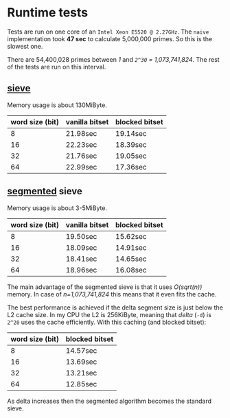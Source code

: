 # Runtime tests
Tests are run on one core of an `Intel Xeon E5520 @ 2.27GHz`.
The `naive` implementation took **47 sec** to calculate 5,000,000 primes.
So this is the slowest one.

There are 54,400,028 primes between *1* and *`2^30` = 1,073,741,824*.
The rest of the tests are run on this interval.

## [sieve](https://en.wikipedia.org/wiki/Sieve_of_Eratosthenes) 
Memory usage is about 130MiByte.

| word size (bit) | vanilla bitset | blocked bitset |
| --- | --- | --- |
| 8 | 21.98sec | 19.14sec |
| 16| 22.23sec | 18.39sec |
|32 | 21.76sec | 19.05sec |
|64 | 22.99sec | 17.36sec |

## [segmented](https://en.wikipedia.org/wiki/Sieve_of_Eratosthenes#Segmented_sieve) sieve
Memory usage is about 3-5MiByte.

| word size (bit) | vanilla bitset | blocked bitset |
| --- | --- | --- |
| 8 | 19.50sec | 15.62sec |
| 16| 18.09sec | 14.91sec |
|32 | 18.41sec | 14.65sec |
|64 | 18.96sec | 16.08sec |

The main advantage of the segmented sieve is that it uses *O(sqrt(n))* memory.
In case of *n=1,073,741,824* this means that it even fits the cache.

The best performance is achieved if the delta segment size is just below the L2 cache size.
In my CPU the L2 is 256KiByte, meaning that *delta* (`-d`) is `2^20` uses the cache efficiently.
With this caching (and blocked bitset):

| word size (bit) | blocked bitset |
| --- | --- |
| 8 | 14.57sec |
| 16| 13.69sec |
|32 | 13.21sec |
|64 | 12.85sec |

As delta increases then the segmented algorithm becomes the standard sieve.
